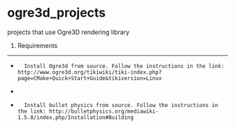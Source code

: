 ogre3d_projects
===============

projects that use Ogre3D rendering library


1. Requirements
--------------
+       Install Ogre3d from source. Follow the instructions in the link: http://www.ogre3d.org/tikiwiki/tiki-index.php?page=CMake+Quick+Start+Guide&tikiversion=Linux
+       
+       Install bullet physics from source. Follow the instructions in the link: http://bulletphysics.org/mediawiki-1.5.8/index.php/Installation#Building

